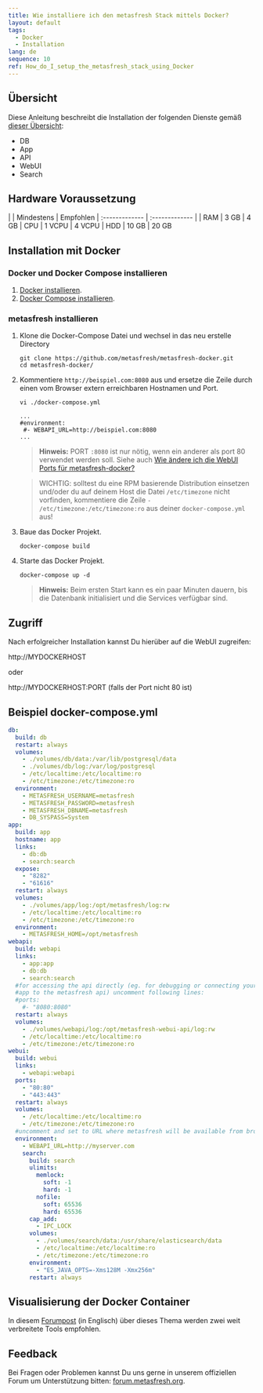 ```yaml
---
title: Wie installiere ich den metasfresh Stack mittels Docker?
layout: default
tags:
  - Docker
  - Installation
lang: de
sequence: 10
ref: How_do_I_setup_the_metasfresh_stack_using_Docker
---
```


## Übersicht
Diese Anleitung beschreibt die Installation der folgenden Dienste gemäß [dieser Übersicht](../../howto_collection/Wie_sieht_die_Architektur_aus):
* DB
* App
* API
* WebUI
* Search


## Hardware Voraussetzung

|     | Mindestens      | Empfohlen
| :------------- | :------------- |
| RAM | 3 GB       | 4 GB
| CPU | 1 VCPU | 4 VCPU
| HDD | 10 GB | 20 GB


## Installation mit Docker

### Docker und Docker Compose installieren
1. [Docker installieren](https://docs.docker.com/engine/installation/linux/ubuntu/).
1. [Docker Compose installieren](https://docs.docker.com/compose/install/).


### metasfresh installieren

1. Klone die Docker-Compose Datei und wechsel in das neu erstelle Directory

   ```
   git clone https://github.com/metasfresh/metasfresh-docker.git
   cd metasfresh-docker/
   ```

1. Kommentiere `http://beispiel.com:8080` aus und ersetze die Zeile durch einen vom Browser extern erreichbaren Hostnamen und Port.

   `vi ./docker-compose.yml`
   ```
   ...
   #environment:
    #- WEBAPI_URL=http://beispiel.com:8080
   ...
   ```
   >**Hinweis:** PORT `:8080` ist nur nötig, wenn ein anderer als port 80 verwendet werden soll. Siehe auch [Wie ändere ich die WebUI Ports für metasfresh-docker?](Wie_aendere_ich_die_ports_fuer_webui_in_docker.html)

   >WICHTIG: solltest du eine RPM basierende Distribution einsetzen und/oder du auf deinem Host die Datei `/etc/timezone` nicht vorfinden, kommentiere die Zeile `- /etc/timezone:/etc/timezone:ro` aus deiner `docker-compose.yml` aus!

1. Baue das Docker Projekt. <br>

   `docker-compose build`

1. Starte das Docker Projekt. <br>

   `docker-compose up -d`

   >**Hinweis:** Beim ersten Start kann es ein paar Minuten dauern, bis die Datenbank initialisiert und die Services verfügbar sind.


## Zugriff

Nach erfolgreicher Installation kannst Du hierüber auf die WebUI zugreifen:

http://MYDOCKERHOST

oder

http://MYDOCKERHOST:PORT  (falls der Port nicht 80 ist)

## Beispiel docker-compose.yml
```yml
db:
  build: db
  restart: always
  volumes:
    - ./volumes/db/data:/var/lib/postgresql/data
    - ./volumes/db/log:/var/log/postgresql
    - /etc/localtime:/etc/localtime:ro
    - /etc/timezone:/etc/timezone:ro
  environment:
    - METASFRESH_USERNAME=metasfresh
    - METASFRESH_PASSWORD=metasfresh
    - METASFRESH_DBNAME=metasfresh
    - DB_SYSPASS=System
app:
  build: app
  hostname: app
  links:
    - db:db
    - search:search
  expose:
    - "8282"
    - "61616"
  restart: always
  volumes:
    - ./volumes/app/log:/opt/metasfresh/log:rw
    - /etc/localtime:/etc/localtime:ro
    - /etc/timezone:/etc/timezone:ro
  environment:
    - METASFRESH_HOME=/opt/metasfresh
webapi:
  build: webapi
  links:
    - app:app
    - db:db
    - search:search
  #for accessing the api directly (eg. for debugging or connecting your
  #app to the metasfresh api) uncomment following lines:
  #ports:
    #- "8080:8080"
  restart: always
  volumes:
    - ./volumes/webapi/log:/opt/metasfresh-webui-api/log:rw
    - /etc/localtime:/etc/localtime:ro
    - /etc/timezone:/etc/timezone:ro
webui:
  build: webui
  links:
    - webapi:webapi
  ports:
    - "80:80"
    - "443:443"
  restart: always
  volumes:
    - /etc/localtime:/etc/localtime:ro
    - /etc/timezone:/etc/timezone:ro
  #uncomment and set to URL where metasfresh will be available from browsers
  environment:
    - WEBAPI_URL=http://myserver.com
    search:
      build: search
      ulimits:
        memlock:
          soft: -1
          hard: -1
        nofile:
          soft: 65536
          hard: 65536
      cap_add:
        - IPC_LOCK
      volumes:
        - ./volumes/search/data:/usr/share/elasticsearch/data
        - /etc/localtime:/etc/localtime:ro
        - /etc/timezone:/etc/timezone:ro
      environment:
        - "ES_JAVA_OPTS=-Xms128M -Xmx256m"
      restart: always
```

## Visualisierung der Docker Container

In diesem [Forumpost](https://forum.metasfresh.org/t/docker-gui-recommendation) (in Englisch) über dieses Thema werden zwei weit verbreitete Tools empfohlen.

## Feedback

Bei Fragen oder Problemen kannst Du uns gerne in unserem offiziellen Forum um Unterstützung bitten: [forum.metasfresh.org](http://forum.metasfresh.org).

